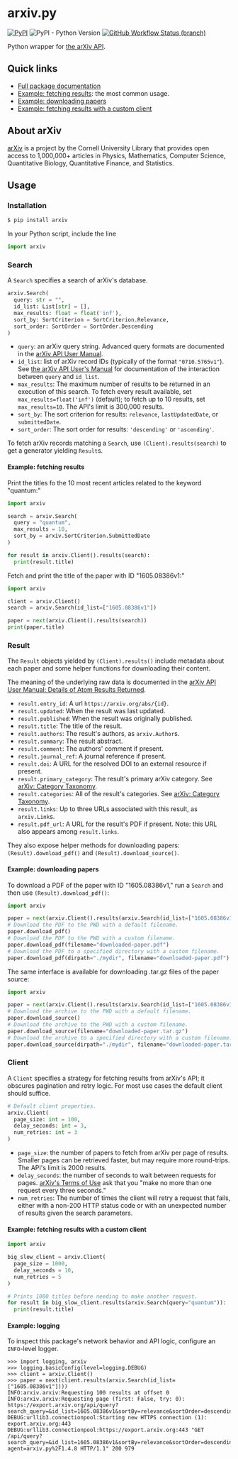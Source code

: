 # arxiv.py
[![PyPI](https://img.shields.io/pypi/v/arxiv)](https://pypi.org/project/arxiv/) ![PyPI - Python Version](https://img.shields.io/pypi/pyversions/arxiv) [![GitHub Workflow Status (branch)](https://img.shields.io/github/actions/workflow/status/lukasschwab/arxiv.py/python-package.yml?branch=master)](https://github.com/lukasschwab/arxiv.py/actions?query=branch%3Amaster)

Python wrapper for [the arXiv API](https://arxiv.org/help/api/index).

## Quick links

+ [Full package documentation](https://lukasschwab.me/arxiv.py/index.html)
+ [Example: fetching results](#example-fetching-results): the most common usage.
+ [Example: downloading papers](#example-downloading-papers)
+ [Example: fetching results with a custom client](#example-fetching-results-with-a-custom-client)

## About arXiv

[arXiv](https://arxiv.org/) is a project by the Cornell University Library that provides open access to 1,000,000+ articles in Physics, Mathematics, Computer Science, Quantitative Biology, Quantitative Finance, and Statistics.

## Usage

### Installation

```bash
$ pip install arxiv
```

In your Python script, include the line

```python
import arxiv
```

### Search

A `Search` specifies a search of arXiv's database.

```python
arxiv.Search(
  query: str = "",
  id_list: List[str] = [],
  max_results: float = float('inf'),
  sort_by: SortCriterion = SortCriterion.Relevance,
  sort_order: SortOrder = SortOrder.Descending
)
```

+ `query`: an arXiv query string. Advanced query formats are documented in the [arXiv API User Manual](https://arxiv.org/help/api/user-manual#query_details).
+ `id_list`: list of arXiv record IDs (typically of the format `"0710.5765v1"`). See [the arXiv API User's Manual](https://arxiv.org/help/api/user-manual#search_query_and_id_list) for documentation of the interaction between `query` and `id_list`.
+ `max_results`: The maximum number of results to be returned in an execution of this search. To fetch every result available, set `max_results=float('inf')` (default); to fetch up to 10 results, set `max_results=10`. The API's limit is 300,000 results.
+ `sort_by`: The sort criterion for results: `relevance`, `lastUpdatedDate`, or `submittedDate`.
+ `sort_order`: The sort order for results: `'descending'` or `'ascending'`.

To fetch arXiv records matching a `Search`, use `(Client).results(search)` to get a generator yielding `Result`s.

#### Example: fetching results

Print the titles fo the 10 most recent articles related to the keyword "quantum:"

```python
import arxiv

search = arxiv.Search(
  query = "quantum",
  max_results = 10,
  sort_by = arxiv.SortCriterion.SubmittedDate
)

for result in arxiv.Client().results(search):
  print(result.title)
```

Fetch and print the title of the paper with ID "1605.08386v1:"

```python
import arxiv

client = arxiv.Client()
search = arxiv.Search(id_list=["1605.08386v1"])

paper = next(arxiv.Client().results(search))
print(paper.title)
```

### Result

<!-- TODO: improve this section. -->

The `Result` objects yielded by `(Client).results()` include metadata about each paper and some helper functions for downloading their content.

The meaning of the underlying raw data is documented in the [arXiv API User Manual: Details of Atom Results Returned](https://arxiv.org/help/api/user-manual#_details_of_atom_results_returned).

+ `result.entry_id`: A url `https://arxiv.org/abs/{id}`.
+ `result.updated`: When the result was last updated.
+ `result.published`: When the result was originally published.
+ `result.title`: The title of the result.
+ `result.authors`: The result's authors, as `arxiv.Author`s.
+ `result.summary`: The result abstract.
+ `result.comment`: The authors' comment if present.
+ `result.journal_ref`: A journal reference if present.
+ `result.doi`: A URL for the resolved DOI to an external resource if present.
+ `result.primary_category`: The result's primary arXiv category. See [arXiv: Category Taxonomy](https://arxiv.org/category_taxonomy).
+ `result.categories`: All of the result's categories. See [arXiv: Category Taxonomy](https://arxiv.org/category_taxonomy).
+ `result.links`: Up to three URLs associated with this result, as `arxiv.Link`s.
+ `result.pdf_url`: A URL for the result's PDF if present. Note: this URL also appears among `result.links`.

They also expose helper methods for downloading papers: `(Result).download_pdf()` and `(Result).download_source()`.

#### Example: downloading papers

To download a PDF of the paper with ID "1605.08386v1," run a `Search` and then use `(Result).download_pdf()`:

```python
import arxiv

paper = next(arxiv.Client().results(arxiv.Search(id_list=["1605.08386v1"])))
# Download the PDF to the PWD with a default filename.
paper.download_pdf()
# Download the PDF to the PWD with a custom filename.
paper.download_pdf(filename="downloaded-paper.pdf")
# Download the PDF to a specified directory with a custom filename.
paper.download_pdf(dirpath="./mydir", filename="downloaded-paper.pdf")
```

The same interface is available for downloading .tar.gz files of the paper source:

```python
import arxiv

paper = next(arxiv.Client().results(arxiv.Search(id_list=["1605.08386v1"])))
# Download the archive to the PWD with a default filename.
paper.download_source()
# Download the archive to the PWD with a custom filename.
paper.download_source(filename="downloaded-paper.tar.gz")
# Download the archive to a specified directory with a custom filename.
paper.download_source(dirpath="./mydir", filename="downloaded-paper.tar.gz")
```

### Client

A `Client` specifies a strategy for fetching results from arXiv's API; it obscures pagination and retry logic. For most use cases the default client should suffice.

```python
# Default client properties.
arxiv.Client(
  page_size: int = 100,
  delay_seconds: int = 3,
  num_retries: int = 3
)
```

+ `page_size`: the number of papers to fetch from arXiv per page of results. Smaller pages can be retrieved faster, but may require more round-trips. The API's limit is 2000 results.
+ `delay_seconds`: the number of seconds to wait between requests for pages. [arXiv's Terms of Use](https://arxiv.org/help/api/tou) ask that you "make no more than one request every three seconds."
+ `num_retries`: The number of times the client will retry a request that fails, either with a non-200 HTTP status code or with an unexpected number of results given the search parameters.

#### Example: fetching results with a custom client

```python
import arxiv

big_slow_client = arxiv.Client(
  page_size = 1000,
  delay_seconds = 10,
  num_retries = 5
)

# Prints 1000 titles before needing to make another request.
for result in big_slow_client.results(arxiv.Search(query="quantum")):
  print(result.title)
```

#### Example: logging

To inspect this package's network behavior and API logic, configure an `INFO`-level logger.

```pycon
>>> import logging, arxiv
>>> logging.basicConfig(level=logging.DEBUG)
>>> client = arxiv.Client()
>>> paper = next(client.results(arxiv.Search(id_list=["1605.08386v1"])))
INFO:arxiv.arxiv:Requesting 100 results at offset 0
INFO:arxiv.arxiv:Requesting page (first: False, try: 0): https://export.arxiv.org/api/query?search_query=&id_list=1605.08386v1&sortBy=relevance&sortOrder=descending&start=0&max_results=100
DEBUG:urllib3.connectionpool:Starting new HTTPS connection (1): export.arxiv.org:443
DEBUG:urllib3.connectionpool:https://export.arxiv.org:443 "GET /api/query?search_query=&id_list=1605.08386v1&sortBy=relevance&sortOrder=descending&start=0&max_results=100&user-agent=arxiv.py%2F1.4.8 HTTP/1.1" 200 979
```
